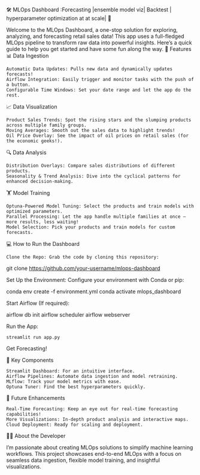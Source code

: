 🛠️ MLOps Dashboard :Forecasting |ensemble model viz| Backtest | hyperparameter optimization at at scale| 🚀

Welcome to the MLOps Dashboard, a one-stop solution for exploring, analyzing, and forecasting retail sales data! This app uses a full-fledged MLOps pipeline to transform raw data into powerful insights. Here’s a quick guide to help you get started and have some fun along the way.
🎉 Features
📊 Data Ingestion

    Automatic Data Updates: Pulls new data and dynamically updates forecasts!
    Airflow Integration: Easily trigger and monitor tasks with the push of a button.
    Configurable Time Windows: Set your date range and let the app do the rest.

📈 Data Visualization

    Product Sales Trends: Spot the rising stars and the slumping products across multiple family groups.
    Moving Averages: Smooth out the sales data to highlight trends!
    Oil Price Overlay: See the impact of oil prices on retail sales (for the economic geeks!).

🔍 Data Analysis

    Distribution Overlays: Compare sales distributions of different products.
    Seasonality & Trend Analysis: Dive into the cyclical patterns for enhanced decision-making.

🏋️ Model Training

    Optuna-Powered Model Tuning: Select the products and train models with optimized parameters.
    Parallel Processing: Let the app handle multiple families at once — more results, less waiting!
    Model Selection: Pick your products and train models for custom forecasts.

💻 How to Run the Dashboard

    Clone the Repo: Grab the code by cloning this repository:

git clone https://github.com/your-username/mlops-dashboard

Set Up the Environment: Configure your environment with Conda or pip:

conda env create -f environment.yml
conda activate mlops_dashboard

Start Airflow (If required):

airflow db init
airflow scheduler
airflow webserver

Run the App:

    streamlit run app.py

Get Forecasting!

🧩 Key Components

    Streamlit Dashboard: For an intuitive interface.
    Airflow Pipelines: Automate data ingestion and model retraining.
    MLflow: Track your model metrics with ease.
    Optuna Tuner: Find the best hyperparameters quickly.

🤖 Future Enhancements

    Real-Time Forecasting: Keep an eye out for real-time forecasting capabilities!
    More Visualizations: In-depth product analysis and interactive maps.
    Cloud Deployment: Ready for scaling and deployment.

👨‍🔬 About the Developer

I’m passionate about creating MLOps solutions to simplify machine learning workflows. This project showcases end-to-end MLOps with a focus on seamless data ingestion, flexible model training, and insightful visualizations.

